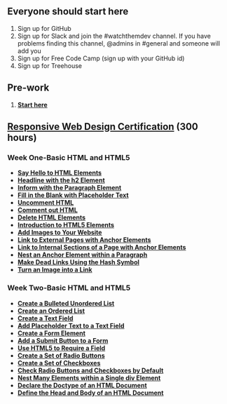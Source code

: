 ## Everyone should start here  

1. Sign up for GitHub  
2. Sign up for Slack and join the #watchthemdev channel. If you have problems finding this channel, @admins in #general and someone will add you  
3. Sign up for Free Code Camp (sign up with your GitHub id)
4. Sign up for Treehouse  


## Pre-work    
1.  [__Start here__](https://learn.freecodecamp.org/responsive-web-design/basic-html-and-html5/say-hello-to-html-elements)  


## [Responsive Web Design Certification](https://learn.freecodecamp.org) (300 hours)  

### Week One-Basic HTML and HTML5   
* [__Say Hello to HTML Elements__](https://learn.freecodecamp.org/responsive-web-design/basic-html-and-html5/say-hello-to-html-elements)   
* [__Headline with the h2 Element__](https://learn.freecodecamp.org/responsive-web-design/basic-html-and-html5/headline-with-the-h2-element)    
* [__Inform with the Paragraph Element__](https://learn.freecodecamp.org/responsive-web-design/basic-html-and-html5/inform-with-the-paragraph-element)    
* [__Fill in the Blank with Placeholder Text__](https://learn.freecodecamp.org/responsive-web-design/basic-html-and-html5/fill-in-the-blank-with-placeholder-text)    
* [__Uncomment HTML__](https://learn.freecodecamp.org/responsive-web-design/basic-html-and-html5/uncomment-html)   
* [__Comment out HTML__](https://learn.freecodecamp.org/responsive-web-design/basic-html-and-html5/comment-out-html)  
* [__Delete HTML Elements__](https://learn.freecodecamp.org/responsive-web-design/basic-html-and-html5/delete-html-elements)    
* [__Introduction to HTML5 Elements__](https://learn.freecodecamp.org/responsive-web-design/basic-html-and-html5/introduction-to-html5-elements)    
* [__Add Images to Your Website__](https://learn.freecodecamp.org/responsive-web-design/basic-html-and-html5/add-images-to-your-website)   
* [__Link to External Pages with Anchor Elements__](https://learn.freecodecamp.org/responsive-web-design/basic-html-and-html5/link-to-external-pages-with-anchor-elements)  
* [__Link to Internal Sections of a Page with Anchor Elements__](https://learn.freecodecamp.org/responsive-web-design/basic-html-and-html5/link-to-internal-sections-of-a-page-with-anchor-elements)    
* [__Nest an Anchor Element within a Paragraph__](https://learn.freecodecamp.org/responsive-web-design/basic-html-and-html5/nest-an-anchor-element-within-a-paragraph)   
* [__Make Dead Links Using the Hash Symbol__](https://learn.freecodecamp.org/responsive-web-design/basic-html-and-html5/make-dead-links-using-the-hash-symbol)    
* [__Turn an Image into a Link__](https://learn.freecodecamp.org/responsive-web-design/basic-html-and-html5/turn-an-image-into-a-link)   

### Week Two-Basic HTML and HTML5    
* [__Create a Bulleted Unordered List__](https://learn.freecodecamp.org/responsive-web-design/basic-html-and-html5/create-a-bulleted-unordered-list)  
* [__Create an Ordered List__](https://learn.freecodecamp.org/responsive-web-design/basic-html-and-html5/create-an-ordered-list)  
* [__Create a Text Field__](https://learn.freecodecamp.org/responsive-web-design/basic-html-and-html5/create-a-text-field)  
* [__Add Placeholder Text to a Text Field__](https://learn.freecodecamp.org/responsive-web-design/basic-html-and-html5/add-placeholder-text-to-a-text-field)  
* [__Create a Form Element__](https://learn.freecodecamp.org/responsive-web-design/basic-html-and-html5/create-a-form-element)  
* [__Add a Submit Button to a Form__](https://learn.freecodecamp.org/responsive-web-design/basic-html-and-html5/add-a-submit-button-to-a-form)  
* [__Use HTML5 to Require a Field__](https://learn.freecodecamp.org/responsive-web-design/basic-html-and-html5/use-html5-to-require-a-field)  
* [__Create a Set of Radio Buttons__](https://learn.freecodecamp.org/responsive-web-design/basic-html-and-html5/create-a-set-of-radio-buttons)  
* [__Create a Set of Checkboxes__](https://learn.freecodecamp.org/responsive-web-design/basic-html-and-html5/create-a-set-of-checkboxes)  
* [__Check Radio Buttons and Checkboxes by Default__](https://learn.freecodecamp.org/responsive-web-design/basic-html-and-html5/check-radio-buttons-and-checkboxes-by-default)  
* [__Nest Many Elements within a Single div Element__](https://learn.freecodecamp.org/responsive-web-design/basic-html-and-html5/nest-many-elements-within-a-single-div-element)  
* [__Declare the Doctype of an HTML Document__](https://learn.freecodecamp.org/responsive-web-design/basic-html-and-html5/declare-the-doctype-of-an-html-document)  
* [__Define the Head and Body of an HTML Document__](https://learn.freecodecamp.org/responsive-web-design/basic-html-and-html5/define-the-head-and-body-of-an-html-document)  
